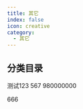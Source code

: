 ```yaml
---
title: 其它
index: false
icon: creative
category:
  - 其它
---
```


## 分类目录

测试123
567
980000000

666
<ArticlesMenu />
